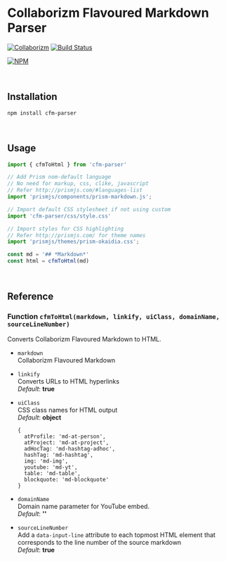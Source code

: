# Collaborizm Flavoured Markdown Parser

[![Collaborizm](https://img.shields.io/badge/Collaborizm-Join%20now-blue.svg)](https://www.collaborizm.com/)
[![Build Status](https://travis-ci.org/aharshac/cfm-parser.svg?branch=master)](https://travis-ci.org/aharshac/cfm-parser)    

[![NPM](https://nodei.co/npm/cfm-parser.png?mini=true)](https://nodei.co/npm/cfm-parser)


&nbsp;

## Installation
```
npm install cfm-parser
```

&nbsp;

## Usage

```js
import { cfmToHtml } from 'cfm-parser'

// Add Prism nom-default language
// No need for markup, css, clike, javascript
// Refer http://prismjs.com/#languages-list
import 'prismjs/components/prism-markdown.js';

// Import default CSS stylesheet if not using custom
import 'cfm-parser/css/style.css'

// Import styles for CSS highlighting
// Refer http://prismjs.com/ for theme names
import 'prismjs/themes/prism-okaidia.css';

const md = '## *Markdown*'
const html = cfmToHtml(md)
```

&nbsp;

## Reference
### Function `cfmToHtml(markdown, linkify, uiClass, domainName, sourceLineNumber)`
Converts Collaborizm Flavoured Markdown to HTML.    

* `markdown`    
  Collaborizm Flavoured Markdown

* `linkify`    
  Converts URLs to HTML hyperlinks    
  *Default*: **true**    


* `uiClass`    
  CSS class names for HTML output    
  *Default*: **object**    
  ```
  {
    atProfile: 'md-at-person',
    atProject: 'md-at-project',
    adHocTag: 'md-hashtag-adhoc',
    hashTag: 'md-hashtag',
    img: 'md-img',
    youtube: 'md-yt',
    table: 'md-table',
    blockquote: 'md-blockquote'
  }
  ```

* `domainName`    
  Domain name parameter for YouTube embed.    
  *Default*: **''**    

* `sourceLineNumber`    
  Add a `data-input-line` attribute to each topmost HTML element that corresponds to the line number of the source markdown    
  *Default*: **true**    
